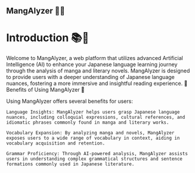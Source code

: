## MangAlyzer 📘🎉
# Introduction 📚🤖

Welcome to MangAlyzer, a web platform that utilizes advanced Artificial Intelligence (AI) to enhance your Japanese language learning journey through the analysis of manga and literary novels. MangAlyzer is designed to provide users with a deeper understanding of Japanese language nuances, fostering a more immersive and insightful reading experience. 🚀
Benefits of Using MangAlyzer 🌟

Using MangAlyzer offers several benefits for users:

    Language Insights: MangAlyzer helps users grasp Japanese language nuances, including colloquial expressions, cultural references, and idiomatic phrases commonly found in manga and literary works.

    Vocabulary Expansion: By analyzing manga and novels, MangAlyzer exposes users to a wide range of vocabulary in context, aiding in vocabulary acquisition and retention.

    Grammar Proficiency: Through AI-powered analysis, MangAlyzer assists users in understanding complex grammatical structures and sentence formations commonly used in Japanese literature.
